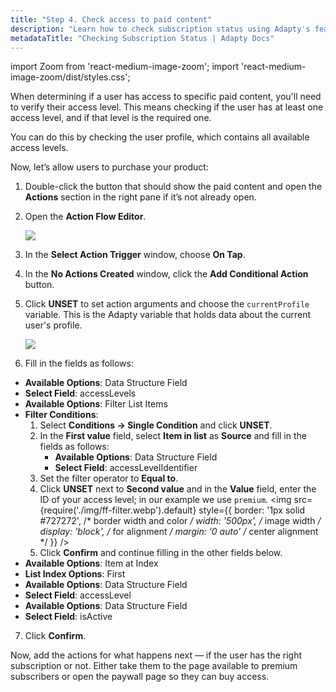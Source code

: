 ```yaml
---
title: "Step 4. Check access to paid content"
description: "Learn how to check subscription status using Adapty's feature flags for better user segmentation."
metadataTitle: "Checking Subscription Status | Adapty Docs"
---
```


import Zoom from 'react-medium-image-zoom';
import 'react-medium-image-zoom/dist/styles.css';

When determining if a user has access to specific paid content, you'll need to verify their access level. This means checking if the user has at least one access level, and if that level is the required one.

You can do this by checking the user profile, which contains all available access levels.

Now, let’s allow users to purchase your product:

1. Double-click the button that should show the paid content and open the **Actions** section in the right pane if it’s not already open.

2. Open the **Action Flow Editor**.

    <Zoom>
    <img src={require('./img/ff-open-paid-content.webp').default}
    style={{
   border: '1px solid #727272', /* border width and color */
   width: '700px', /* image width */
   display: 'block', /* for alignment */
   margin: '0 auto' /* center alignment */
    }}
    />
    </Zoom>

3. In the **Select Action Trigger** window, choose **On Tap**.

4. In the **No Actions Created** window, click the **Add Conditional Action** button.

5. Click **UNSET** to set action arguments and choose the `currentProfile` variable. This is the Adapty variable that holds data about the current user's profile.

   <Zoom>
     <img src={require('./img/ff-currentprofile.webp').default}
     style={{
    border: '1px solid #727272', /* border width and color */
    width: '300px', /* image width */
    display: 'block', /* for alignment */
    margin: '0 auto' /* center alignment */
     }}
   />
   </Zoom>

6. Fill in the fields as follows:
- **Available Options**: Data Structure Field
- **Select Field**: accessLevels
- **Available Options**: Filter List Items
- **Filter Conditions**: 
  1. Select **Conditions -> Single Condition** and click **UNSET**.
  2. In the **First value** field, select **Item in list** as **Source** and fill in the fields as follows:
     - **Available Options**: Data Structure Field
     - **Select Field**: accessLevelIdentifier
  3. Set the filter operator to **Equal to**.
  4. Click **UNSET** next to **Second value** and in the **Value** field, enter the ID of your access level; in our example we use `premium`.
     <Zoom>
     <img src={require('./img/ff-filter.webp').default}
     style={{
     border: '1px solid #727272', /* border width and color */
     width: '500px', /* image width */
     display: 'block', /* for alignment */
     margin: '0 auto' /* center alignment */
     }}
     />
     </Zoom>
  5. Click **Confirm** and continue filling in the other fields below.
- **Available Options**: Item at Index
- **List Index Options**: First
- **Available Options**: Data Structure Field
- **Select Field**: accessLevel
- **Available Options**: Data Structure Field
- **Select Field**: isActive

7. Click **Confirm**.

Now, add the actions for what happens next — if the user has the right subscription or not. Either take them to the page available to premium subscribers or open the paywall page so they can buy access.